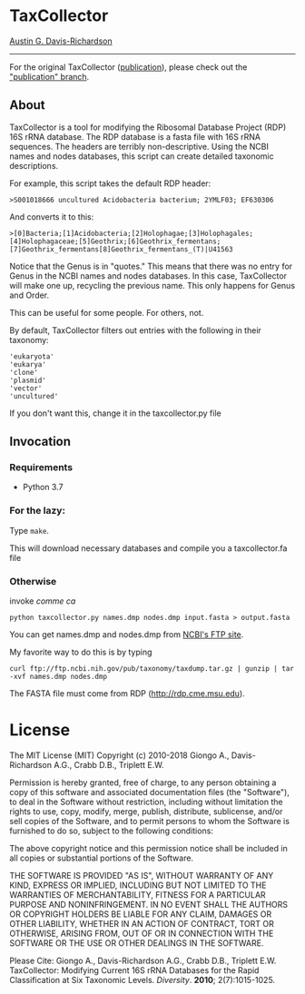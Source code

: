 # TaxCollector

[Austin G. Davis-Richardson](mailto:harekrishna@gmail.com)

---

For the original TaxCollector ([publication](http://www.mdpi.com/1424-2818/2/7/1015/)), please
check out the ["publication" branch](http://github.com/audy/taxcollector/tree/publication).

## About

TaxCollector is a tool for modifying the Ribosomal Database Project (RDP) 16S
rRNA database. The RDP database is a fasta file with 16S rRNA sequences. The
headers are terribly non-descriptive. Using the NCBI names and nodes databases,
this script can create detailed taxonomic descriptions.

For example, this script takes the default RDP header:

    >S001018666 uncultured Acidobacteria bacterium; 2YMLF03; EF630306

And converts it to this:

    >[0]Bacteria;[1]Acidobacteria;[2]Holophagae;[3]Holophagales;[4]Holophagaceae;[5]Geothrix;[6]Geothrix_fermentans;[7]Geothrix_fermentans[8]Geothrix_fermentans_(T)|U41563

Notice that the Genus is in "quotes." This means that there was no entry for
Genus in the NCBI names and nodes databases. In this case, TaxCollector will
make one up, recycling the previous name. This only happens for Genus and
Order.

This can be useful for some people. For others, not.

By default, TaxCollector filters out entries with the following in their
taxonomy:

    'eukaryota'
    'eukarya'
    'clone'
    'plasmid'
    'vector'
    'uncultured'

If you don't want this, change it in the taxcollector.py file

## Invocation

### Requirements

- Python 3.7

### For the lazy:

Type `make`.

This will download necessary databases and compile you a taxcollector.fa file

### Otherwise

invoke _comme ca_

    python taxcollector.py names.dmp nodes.dmp input.fasta > output.fasta

You can get names.dmp and nodes.dmp from [NCBI's FTP site](ftp://ftp.ncbi.nih.gov/taxdump.tar.gz).

My favorite way to do this is by typing

    curl ftp://ftp.ncbi.nih.gov/pub/taxonomy/taxdump.tar.gz | gunzip | tar -xvf names.dmp nodes.dmp

The FASTA file must come from RDP (http://rdp.cme.msu.edu).

# License

The MIT License (MIT)
Copyright (c) 2010-2018 Giongo A., Davis-Richardson A.G., Crabb D.B., Triplett E.W.

Permission is hereby granted, free of charge, to any person obtaining a copy
of this software and associated documentation files (the "Software"), to deal
in the Software without restriction, including without limitation the rights
to use, copy, modify, merge, publish, distribute, sublicense, and/or sell
copies of the Software, and to permit persons to whom the Software is
furnished to do so, subject to the following conditions:

The above copyright notice and this permission notice shall be included in
all copies or substantial portions of the Software.

THE SOFTWARE IS PROVIDED "AS IS", WITHOUT WARRANTY OF ANY KIND, EXPRESS OR
IMPLIED, INCLUDING BUT NOT LIMITED TO THE WARRANTIES OF MERCHANTABILITY,
FITNESS FOR A PARTICULAR PURPOSE AND NONINFRINGEMENT. IN NO EVENT SHALL THE
AUTHORS OR COPYRIGHT HOLDERS BE LIABLE FOR ANY CLAIM, DAMAGES OR OTHER
LIABILITY, WHETHER IN AN ACTION OF CONTRACT, TORT OR OTHERWISE, ARISING FROM,
OUT OF OR IN CONNECTION WITH THE SOFTWARE OR THE USE OR OTHER DEALINGS IN
THE SOFTWARE.

Please Cite: Giongo A., Davis-Richardson A.G., Crabb D.B., Triplett E.W.
TaxCollector: Modifying Current 16S rRNA Databases for the Rapid Classification
at Six Taxonomic Levels. *Diversity*. __2010__; 2(7):1015-1025.
